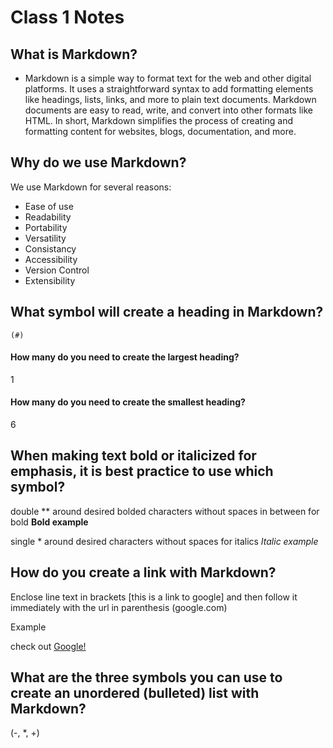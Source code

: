 # Class 1 Notes

## What is Markdown?

* Markdown is a simple way to format text for the web and other digital platforms. It uses a straightforward syntax to add formatting elements like headings, lists, links, and more to plain text documents. Markdown documents are easy to read, write, and convert into other formats like HTML.
In short, Markdown simplifies the process of creating and formatting content for websites, blogs, documentation, and more.

## Why do we use Markdown?

We use Markdown for several reasons:

* Ease of use
* Readability
* Portability
* Versatility
* Consistancy
* Accessibility
* Version Control
* Extensibility

## What symbol will create a heading in Markdown?

    (#)

#### How many do you need to create the largest heading?

1

#### How many do you need to create the smallest heading?

6

## When making text bold or italicized for emphasis, it is best practice to use which symbol?

double ** around desired bolded characters without spaces in between for bold  **Bold example**

single * around desired characters without spaces for italics *Italic example*

## How do you create a link with Markdown?

Enclose line text in brackets [this is a link to google] and then follow it immediately with the url in parenthesis (google.com)

Example

check out [Google!](google.com)

## What are the three symbols you can use to create an unordered (bulleted) list with Markdown?

(-, *, +)
